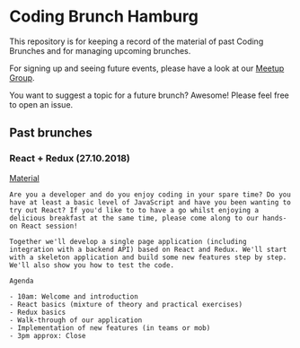 # Coding Brunch Hamburg

This repository is for keeping a record of the material of past Coding Brunches and for managing upcoming brunches.

For signing up and seeing future events, please have a look at our [Meetup Group](https://www.meetup.com/Coding-Brunch/).

You want to suggest a topic for a future brunch? Awesome! Please feel free to open an issue.

## Past brunches

### React + Redux (27.10.2018)

[Material](past-brunches/20181027_React_and_Redux)

```
Are you a developer and do you enjoy coding in your spare time? Do you have at least a basic level of JavaScript and have you been wanting to try out React? If you'd like to to have a go whilst enjoying a delicious breakfast at the same time, please come along to our hands-on React session!

Together we'll develop a single page application (including integration with a backend API) based on React and Redux. We'll start with a skeleton application and build some new features step by step. We'll also show you how to test the code.

Agenda

- 10am: Welcome and introduction
- React basics (mixture of theory and practical exercises)
- Redux basics
- Walk-through of our application
- Implementation of new features (in teams or mob)
- 3pm approx: Close
```

